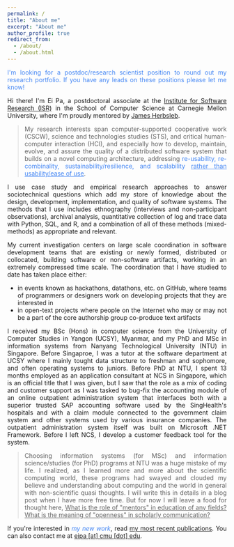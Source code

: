 ```yaml
---
permalink: /
title: "About me"
excerpt: "About me"
author_profile: true
redirect_from:
  - /about/
  - /about.html
---
```

<style>
    .p-cl {
        text-align: justify;
    }
</style>
<p class="p-cl" style="color: #4285F4">I'm looking for a postdoc/research scientist position to round out my research portfolio. If you have any leads on these positions please let me know!</p>
<p class="p-cl">Hi there! I'm Ei Pa, a postdoctoral associate at the <a href="https://www.isri.cmu.edu/">Institute for Software Research (ISR)</a> in the School of Computer Science at Carnegie Mellon University, where I'm proudly mentored by <a href="https://herbsleb.org/">James Herbsleb</a>.</p>
<blockquote class="p-cl">My research interests span computer-supported cooperative work (CSCW), science and technologies studies (STS), and critical human-computer interaction (HCI), and especially how to develop, maintain, evolve, and assure the quality of a distributed software system that builds on a novel computing architecture, addressing <span style="color: #4285F4">re-usability, re-combinality, sustainability/resilience, and scalability <u>rather than usability/ease of use</u></span>.</blockquote>
<p class="p-cl">I use case study and empirical research approaches to answer sociotechnical questions which add my store of knowledge about the design, development, implementation, and quality of software systems. The methods that I use includes ethnography (interviews and non-participant observations), archival analysis, quantitative collection of log and trace data with Python, SQL, and R, and a combination of all of these methods (mixed-methods) as appropriate and relevant.</p>
<div class="p-cl">
My current investigation centers on large scale coordination in software development teams that are existing or newly formed, distributed or collocated, building software or non-software artifacts, working in an extremely compressed time scale. The coordination that I have studied to date has taken place either:
<ul>
    <li>in events known as hackathons, datathons, etc. on GitHub, where teams of programmers or designers work on developing projects that they are interested in</li>
    <li>in open-text projects where people on the Internet who may or may not be a part of the core authorship group co-produce text artifacts</li>
</ul>
</div>
<p class="p-cl">I received my BSc (Hons) in computer science from the University of Computer Studies in Yangon (UCSY), Myanmar, and my PhD and MSc in information systems from Nanyang Technological University (NTU) in Singapore. Before Singaproe, I was a tutor at the software department at UCSY where I mainly tought data structure to freshman and sophomore, and often operating systems to juniors. Before PhD at NTU, I spent 13 months employed as an application consultant at NCS in Singapore, which is an official title that I was given, but I saw that the role as a mix of coding and customer support as I was tasked to bug-fix the accounting module of an online outpatient administration system that interfaces both with a superior trusted SAP accounting software used by the SingHealth's hospitals and with a claim module connected to the government claim system and other systems used by various insurance companies. The outpatient administration system itself was built on Microsoft .NET Framework. Before I left NCS, I develop a customer feedback tool for the system.</p>

<blockquote class="p-cl">Choosing information systems (for MSc) and information science/studies (for PhD) programs at NTU was a huge mistake of my life. I realized, as I learned more and more about the scientific computing world, these programs had swayed and clouded my believe and understanding about computing and the world in general with non-scientific quasi thoughts. I will write this in details in a blog post when I have more free time. But for now I will leave a food for thought here, <u>What is the role of "mentors" in education of any fields? What is the meaning of "openness" in scholarly communication?</u></blockquote>

<p class="p-cl">If you're interested in <span style="color: #4285F4"><i>my new work</i></span>, read <a href="https://eipapa.github.io/publications">my most recent publications</a>. You can also contact me at <a href="">eipa [at] cmu [dot] edu</a>.</p>
